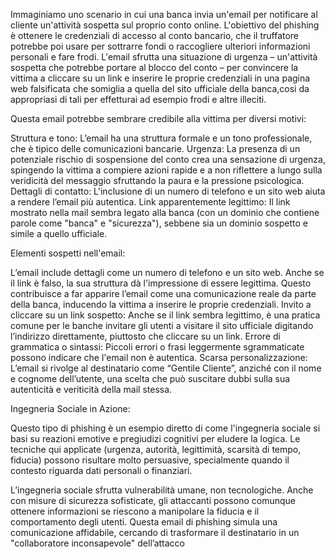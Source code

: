 
Immaginiamo uno scenario in cui una banca invia un'email per notificare al cliente un'attività sospetta sul proprio conto online. L'obiettivo del phishing è ottenere le credenziali di accesso al conto bancario, che il truffatore potrebbe poi usare per sottrarre fondi o raccogliere ulteriori informazioni personali e fare frodi.
L'email sfrutta una situazione di urgenza – un'attività sospetta che potrebbe portare al blocco del conto – per convincere la vittima a cliccare su un link e inserire le proprie credenziali in una pagina web falsificata che somiglia a quella del sito ufficiale della banca,cosi da appropriasi di tali per effetturai ad esempio frodi e altre illeciti.

Questa email potrebbe sembrare credibile alla vittima per diversi motivi:

Struttura e tono: L’email ha una struttura formale e un tono professionale, che è tipico delle comunicazioni bancarie.
Urgenza: La presenza di un potenziale rischio di sospensione del conto crea una sensazione di urgenza, spingendo la vittima a compiere azioni rapide e a non riflettere a lungo sulla veridicità del messaggio sfruttando la paura e la pressione psicologica.
Dettagli di contatto: L'inclusione di un numero di telefono e un sito web aiuta a rendere l’email più autentica.
Link apparentemente legittimo: Il link mostrato nella mail sembra legato alla banca (con un dominio che contiene parole come "banca" e "sicurezza"), sebbene sia un dominio sospetto e simile a quello ufficiale.

Elementi sospetti nell'email:

L’email include dettagli come un numero di telefono e un sito web. Anche se il link è falso, la sua struttura dà l'impressione di essere legittima. Questo contribuisce a far apparire l’email come una comunicazione reale da parte della banca, inducendo la vittima a inserire le proprie credenziali.
Invito a cliccare su un link sospetto: Anche se il link sembra legittimo, è una pratica comune per le banche invitare gli utenti a visitare il sito ufficiale digitando l’indirizzo direttamente, piuttosto che cliccare su un link.
Errore di grammatica o sintassi: Piccoli errori o frasi leggermente sgrammaticate possono indicare che l'email non è autentica.
Scarsa personalizzazione: L’email si rivolge al destinatario come “Gentile Cliente”, anziché con il nome e cognome dell’utente, una scelta che può suscitare dubbi sulla sua autenticità e veriticità della mail stessa.

Ingegneria Sociale in Azione:

Questo tipo di phishing è un esempio diretto di come l'ingegneria sociale si basi su reazioni emotive e pregiudizi cognitivi per eludere la logica. Le tecniche qui applicate (urgenza, autorità, legittimità, scarsità di tempo, fiducia) possono risultare molto persuasive, specialmente quando il contesto riguarda dati personali o finanziari.

L’ingegneria sociale sfrutta vulnerabilità umane, non tecnologiche. Anche con misure di sicurezza sofisticate, gli attaccanti possono comunque ottenere informazioni se riescono a manipolare la fiducia e il comportamento degli utenti. Questa email di phishing simula una comunicazione affidabile, cercando di trasformare il destinatario in un "collaboratore inconsapevole" dell’attacco
